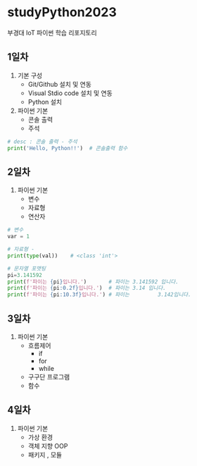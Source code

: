 # studyPython2023
부경대 IoT 파이썬 학습 리포지토리 

## 1일차 
1. 기본 구성 
    - Git/Github 설치 및 연동
    - Visual Stdio code 설치 및 연동
    - Python 설치
2. 파이썬 기본
    - 콘솔 출력
    - 주석

``` python 
# desc : 콘솔 출력 - 주석 
print('Hello, Python!!')  # 콘솔출력 함수
```

## 2일차
1. 파이썬 기본 
    - 변수 
    - 자료형 
    - 연산자 

 ``` python 
# 변수
var = 1

# 자료형 -
 print(type(val))    # <class 'int'>

# 문자열 포맷팅   
pi=3.141592
print(f'파이는 {pi}입니다.')       # 파이는 3.141592 입니다. 
print(f'파이는 {pi:0.2f}입니다.')  # 파이는 3.14 입니다.
print(f'파이는 {pi:10.3f}입니다.') # 파이는         3.142입니다.
```
## 3일차 
1. 파이썬 기본 
    - 흐름제어 
        - if
        - for
        - while
    - 구구단 프로그램 
    - 함수 

## 4일차 
1. 파이썬 기본 
    - 가상 환경 
    - 객체 지향  OOP
    - 패키지 , 모듈 


